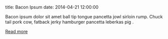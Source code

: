 title: Bacon Ipsum
date: 2014-04-21 12:00:00
 
Bacon ipsum dolor sit amet ball tip tongue pancetta jowl sirloin rump. Chuck tail pork cow, fatback jerky hamburger pancetta leberkas pig .
 
[Read more](http://pagina.com/)